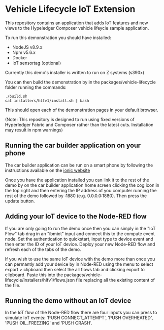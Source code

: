 # Vehicle Lifecycle IoT Extension

This repository contains an application that adds IoT features and new views to the Hypeledger Composer vehicle lifeycle sample application.

To run this demonstration you should have installed:
- NodeJS v8.9.x
- Npm v5.6.x 
- Docker
- IoT sensortag (optional)

Currently this demo's installer is written to run on Z systems (s390x)

You can then build the demonstration by in the packages/vehicle-lifecycle folder running the commands:
```
./build.sh
cat installers/hlfv1/install.sh | bash
```

This should open each of the demonstration pages in your default browser.

(Note: This repository is designed to run using fixed versions of Hyperledger Fabric and Composer rather than the latest cuts. Installation may result in npm warnings)

## Running the car builder application on your phone
The car builder application can be run on a smart phone by following the instructions available on the [ionic website](https://ionicframework.com/docs/intro/deploying/)

Once you have the application installed you can link it to the rest of the demo by on the car builder application home screen clicking the cog icon in the top right and then entering the IP address of you computer running the rest of the demo followed by :1880 (e.g. 0.0.0.0:1880). Then press the update button.

## Adding your IoT device to the Node-RED flow

If you are only going to run the demo once then you can simply in the "IoT Flow" tab drag in an "ibmiot" input and connect this to the compute event node. Set the authentication to quickstart, input type to device event and then enter the ID of your IoT device. Deploy your new Node-RED flow and refresh each of the tabs of the demo. 

If you wish to use the same IoT device with the demo more than once you can permantly add your device by in Node-RED using the menu to select export > clipboard then select the all flows tab and clicking export to clipboard. Paste this into the packages/vehicle-lifecycle/installers/hlfv1/flows.json file replacing all the existing content of the file.

## Running the demo without an IoT device

In the IoT flow of the Node-RED flow there are four inputs you can press to simulate IoT events: 'PUSH CONNECT_ATTEMPT', 'PUSH OVERHEATED', 'PUSH OIL_FREEZING' and 'PUSH CRASH'.
